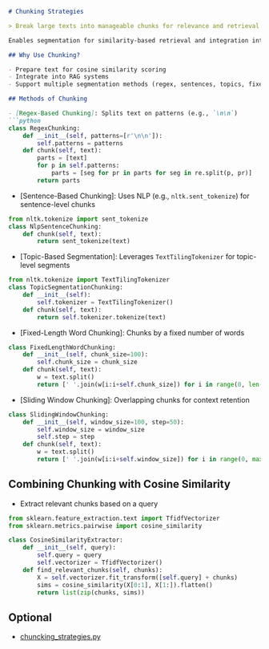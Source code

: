 ```markdown
# Chunking Strategies

> Break large texts into manageable chunks for relevance and retrieval workflows.

Enables segmentation for similarity-based retrieval and integration into RAG pipelines.

## Why Use Chunking?

- Prepare text for cosine similarity scoring  
- Integrate into RAG systems  
- Support multiple segmentation methods (regex, sentences, topics, fixed-length, sliding windows)

## Methods of Chunking

- [Regex-Based Chunking]: Splits text on patterns (e.g., `\n\n`)
```python
class RegexChunking:
    def __init__(self, patterns=[r'\n\n']):
        self.patterns = patterns
    def chunk(self, text):
        parts = [text]
        for p in self.patterns:
            parts = [seg for pr in parts for seg in re.split(p, pr)]
        return parts
```

- [Sentence-Based Chunking]: Uses NLP (e.g., `nltk.sent_tokenize`) for sentence-level chunks
```python
from nltk.tokenize import sent_tokenize
class NlpSentenceChunking:
    def chunk(self, text):
        return sent_tokenize(text)
```

- [Topic-Based Segmentation]: Leverages `TextTilingTokenizer` for topic-level segments
```python
from nltk.tokenize import TextTilingTokenizer
class TopicSegmentationChunking:
    def __init__(self):
        self.tokenizer = TextTilingTokenizer()
    def chunk(self, text):
        return self.tokenizer.tokenize(text)
```

- [Fixed-Length Word Chunking]: Chunks by a fixed number of words
```python
class FixedLengthWordChunking:
    def __init__(self, chunk_size=100):
        self.chunk_size = chunk_size
    def chunk(self, text):
        w = text.split()
        return [' '.join(w[i:i+self.chunk_size]) for i in range(0, len(w), self.chunk_size)]
```

- [Sliding Window Chunking]: Overlapping chunks for context retention
```python
class SlidingWindowChunking:
    def __init__(self, window_size=100, step=50):
        self.window_size = window_size
        self.step = step
    def chunk(self, text):
        w = text.split()
        return [' '.join(w[i:i+self.window_size]) for i in range(0, max(len(w)-self.window_size+1, 1), self.step)]
```

## Combining Chunking with Cosine Similarity

- Extract relevant chunks based on a query
```python
from sklearn.feature_extraction.text import TfidfVectorizer
from sklearn.metrics.pairwise import cosine_similarity

class CosineSimilarityExtractor:
    def __init__(self, query):
        self.query = query
        self.vectorizer = TfidfVectorizer()
    def find_relevant_chunks(self, chunks):
        X = self.vectorizer.fit_transform([self.query] + chunks)
        sims = cosine_similarity(X[0:1], X[1:]).flatten()
        return list(zip(chunks, sims))
```

## Optional

- [chuncking_strategies.py](https://github.com/unclecode/crawl4ai/blob/main/crawl4ai/chuncking_strategies.py)
```